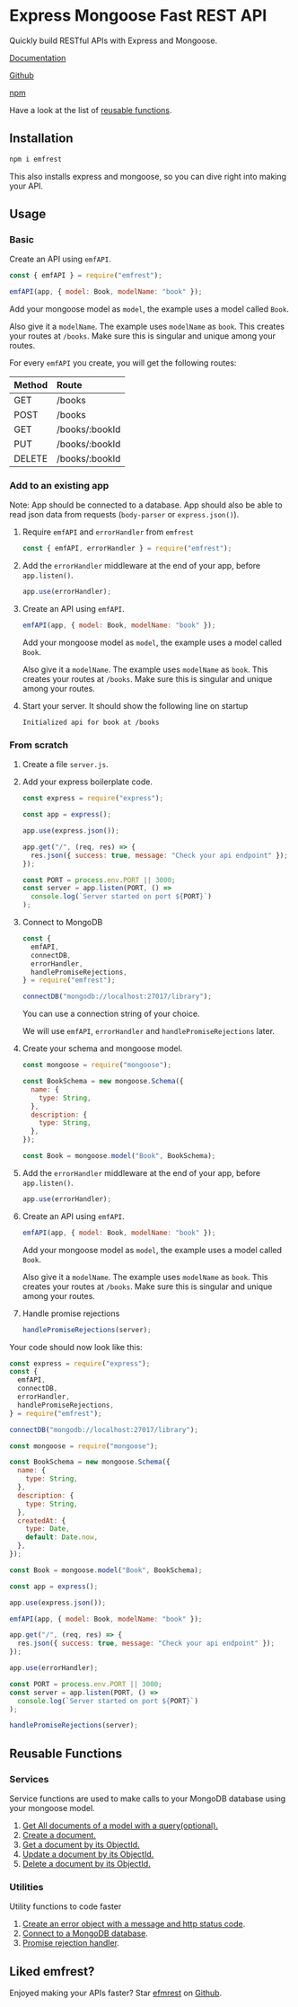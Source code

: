 # Express Mongoose Fast REST API

Quickly build RESTful APIs with Express and Mongoose.

[Documentation](https://deej4y.github.io/emfrest/)

[Github](https://github.com/DEEJ4Y/emfrest)

[npm](https://www.npmjs.com/package/emfrest)

Have a look at the list of [reusable functions](https://deej4y.github.io/emfrest/global.html).

## Installation

```sh
npm i emfrest
```

This also installs express and mongoose, so you can dive right into making your API.

## Usage

### Basic

Create an API using `emfAPI`.

```js
const { emfAPI } = require("emfrest");

emfAPI(app, { model: Book, modelName: "book" });
```

Add your mongoose model as `model`, the example uses a model called `Book`.

Also give it a `modelName`. The example uses `modelName` as `book`. This creates your routes at `/books`. Make sure this is singular and unique among your routes.

For every `emfAPI` you create, you will get the following routes:

| Method | Route          |
| :----- | :------------- |
| GET    | /books         |
| POST   | /books         |
| GET    | /books/:bookId |
| PUT    | /books/:bookId |
| DELETE | /books/:bookId |

### Add to an existing app

Note: App should be connected to a database. App should also be able to read json data from requests (`body-parser` or `express.json()`).

1. Require `emfAPI` and `errorHandler` from `emfrest`

   ```js
   const { emfAPI, errorHandler } = require("emfrest");
   ```

2. Add the `errorHandler` middleware at the end of your app, before `app.listen()`.

   ```js
   app.use(errorHandler);
   ```

3. Create an API using `emfAPI`.

   ```js
   emfAPI(app, { model: Book, modelName: "book" });
   ```

   Add your mongoose model as `model`, the example uses a model called `Book`.

   Also give it a `modelName`. The example uses `modelName` as `book`. This creates your routes at `/books`. Make sure this is singular and unique among your routes.

4. Start your server. It should show the following line on startup

   ```plain
   Initialized api for book at /books
   ```

### From scratch

1. Create a file `server.js`.
2. Add your express boilerplate code.

   ```js
   const express = require("express");

   const app = express();

   app.use(express.json());

   app.get("/", (req, res) => {
     res.json({ success: true, message: "Check your api endpoint" });
   });

   const PORT = process.env.PORT || 3000;
   const server = app.listen(PORT, () =>
     console.log(`Server started on port ${PORT}`)
   );
   ```

3. Connect to MongoDB

   ```js
   const {
     emfAPI,
     connectDB,
     errorHandler,
     handlePromiseRejections,
   } = require("emfrest");

   connectDB("mongodb://localhost:27017/library");
   ```

   You can use a connection string of your choice.

   We will use `emfAPI`, `errorHandler` and `handlePromiseRejections` later.

4. Create your schema and mongoose model.

   ```js
   const mongoose = require("mongoose");

   const BookSchema = new mongoose.Schema({
     name: {
       type: String,
     },
     description: {
       type: String,
     },
   });

   const Book = mongoose.model("Book", BookSchema);
   ```

5. Add the `errorHandler` middleware at the end of your app, before `app.listen()`.

   ```js
   app.use(errorHandler);
   ```

6. Create an API using `emfAPI`.

   ```js
   emfAPI(app, { model: Book, modelName: "book" });
   ```

   Add your mongoose model as `model`, the example uses a model called `Book`.

   Also give it a `modelName`. The example uses `modelName` as `book`. This creates your routes at `/books`. Make sure this is singular and unique among your routes.

7. Handle promise rejections

   ```js
   handlePromiseRejections(server);
   ```

Your code should now look like this:

```js
const express = require("express");
const {
  emfAPI,
  connectDB,
  errorHandler,
  handlePromiseRejections,
} = require("emfrest");

connectDB("mongodb://localhost:27017/library");

const mongoose = require("mongoose");

const BookSchema = new mongoose.Schema({
  name: {
    type: String,
  },
  description: {
    type: String,
  },
  createdAt: {
    type: Date,
    default: Date.now,
  },
});

const Book = mongoose.model("Book", BookSchema);

const app = express();

app.use(express.json());

emfAPI(app, { model: Book, modelName: "book" });

app.get("/", (req, res) => {
  res.json({ success: true, message: "Check your api endpoint" });
});

app.use(errorHandler);

const PORT = process.env.PORT || 3000;
const server = app.listen(PORT, () =>
  console.log(`Server started on port ${PORT}`)
);

handlePromiseRejections(server);
```

## Reusable Functions

### Services

Service functions are used to make calls to your MongoDB database using your mongoose model.

1. [Get All documents of a model with a query(optional).](https://deej4y.github.io/emfrest/services.html#.exports.getAllService)
2. [Create a document.](https://deej4y.github.io/emfrest/services.html#.exports.createResourceService)
3. [Get a document by its ObjectId.](https://deej4y.github.io/emfrest/services.html#.exports.getOneByIdService)
4. [Update a document by its ObjectId.](https://deej4y.github.io/emfrest/services.html#.exports.updateOneByIdService)
5. [Delete a document by its ObjectId.](https://deej4y.github.io/emfrest/services.html#.exports.html#deleteByIdService)

### Utilities

Utility functions to code faster

1. [Create an error object with a message and http status code](https://deej4y.github.io/emfrest/utils.html#exports.newerrorresponse-message-statuscode).
2. [Connect to a MongoDB database](https://deej4y.github.io/emfrest/utils.html#exports.connectDB).
3. [Promise rejection handler](https://deej4y.github.io/emfrest/utils.html#exports.handlePromiseRejections).

## Liked emfrest?

Enjoyed making your APIs faster? Star [efmrest](https://github.com/DEEJ4Y/emfrest) on [Github](https://github.com/DEEJ4Y/emfrest).
